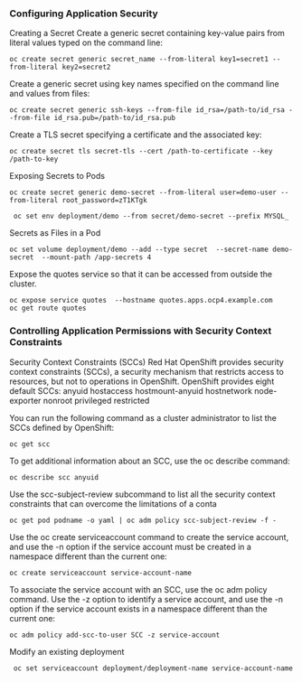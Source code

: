 ### Configuring Application Security

Creating a Secret
Create a generic secret containing key-value pairs from literal values typed on the command line:
```
oc create secret generic secret_name --from-literal key1=secret1 --from-literal key2=secret2
```
Create a generic secret using key names specified on the command line and values from files:
```
oc create secret generic ssh-keys --from-file id_rsa=/path-to/id_rsa --from-file id_rsa.pub=/path-to/id_rsa.pub
```
Create a TLS secret specifying a certificate and the associated key:
```
oc create secret tls secret-tls --cert /path-to-certificate --key /path-to-key
```

Exposing Secrets to Pods
```
oc create secret generic demo-secret --from-literal user=demo-user --from-literal root_password=zT1KTgk
```

```
 oc set env deployment/demo --from secret/demo-secret --prefix MYSQL_
```
Secrets as Files in a Pod
```
oc set volume deployment/demo --add --type secret  --secret-name demo-secret  --mount-path /app-secrets 4

```

Expose the quotes service so that it can be accessed from outside the cluster.
```
oc expose service quotes  --hostname quotes.apps.ocp4.example.com
oc get route quotes

```
### Controlling Application Permissions with Security Context Constraints

Security Context Constraints (SCCs)
Red Hat OpenShift provides security context constraints (SCCs), a security mechanism that restricts access to resources, but not to operations in OpenShift.
OpenShift provides eight default SCCs:
anyuid
hostaccess
hostmount-anyuid
hostnetwork
node-exporter
nonroot
privileged
restricted

You can run the following command as a cluster administrator to list the SCCs defined by OpenShift:
```
oc get scc
```
To get additional information about an SCC, use the oc describe command:
```
oc describe scc anyuid
```
Use the scc-subject-review subcommand to list all the security context constraints that can overcome the limitations of a conta
```
oc get pod podname -o yaml | oc adm policy scc-subject-review -f -
```
Use the oc create serviceaccount command to create the service account, and use the -n option if the service account must be created in a namespace different than the current one:
```
oc create serviceaccount service-account-name
```
To associate the service account with an SCC, use the oc adm policy command. Use the -z option to identify a service account, and use the -n option if the service account exists in a namespace different than the current one:
```
oc adm policy add-scc-to-user SCC -z service-account
```
Modify an existing deployment
```
 oc set serviceaccount deployment/deployment-name service-account-name
```



















